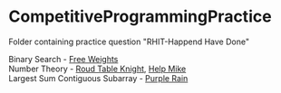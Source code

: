 # CompetitiveProgrammingPractice

Folder containing practice question "RHIT-Happend Have Done"


Binary Search - [Free Weights](Arthur/Kattis-FreeWeights.java) <br />
Number Theory - [Roud Table Knight](Arthur/CodeForce-RoundTableKnight.java), [Help Mike](Arthur/HackerRank-HelpMike.java) <br />
Largest Sum Contiguous Subarray - [Purple Rain](Arthur/Kattis-PurpleRain.java)

